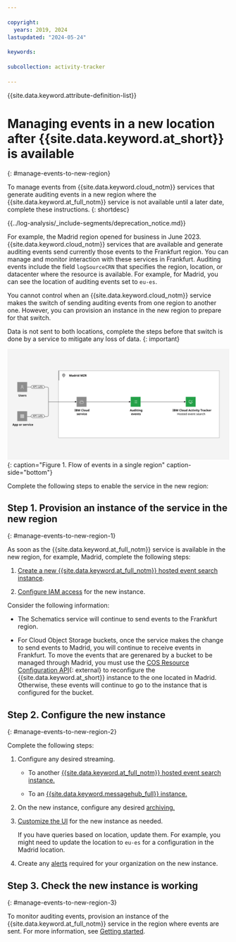 ```yaml
---

copyright:
  years: 2019, 2024
lastupdated: "2024-05-24"

keywords:

subcollection: activity-tracker

---
```


{{site.data.keyword.attribute-definition-list}}


# Managing events in a new location after {{site.data.keyword.at_short}} is available
{: #manage-events-to-new-region}

To manage events from {{site.data.keyword.cloud_notm}} services that generate auditing events in a new region where the {{site.data.keyword.at_full_notm}} service is not available until a later date, complete these instructions.
{: shortdesc}

<!-- Common deprecation statement -->
{{../log-analysis/_include-segments/deprecation_notice.md}}

For example, the Madrid region opened for business in June 2023. {{site.data.keyword.cloud_notm}} services that are available and generate auditing events send currently those events to the Frankfurt region. You can manage and monitor interaction with these services in Frankfurt. Auditing events include the field `logSourceCRN` that specifies the region, location, or datacenter where the resource is available. For example, for Madrid, you can see the location of auditing events set to `eu-es`.


You cannot control when an {{site.data.keyword.cloud_notm}} service makes the switch of sending auditing events from one region to another one. However, you can provision an instance in the new region to prepare for that switch.

Data is not sent to both locations, complete the steps before that switch is done by a service to mitigate any loss of data.
{: important}

![Flow of events in a single region](images/Activity-Tracker-Search-07-Madrid-MZR.svg "The {{site.data.keyword.at_full_notm}} service"){: caption="Figure 1. Flow of events in a single region" caption-side="bottom"}

Complete the following steps to enable the service in the new region:

## Step 1. Provision an instance of the service in the new region
{: #manage-events-to-new-region-1}

As soon as the {{site.data.keyword.at_full_notm}} service is available in the new region, for example, Madrid, complete the following steps:

1. [Create a new {{site.data.keyword.at_full_notm}} hosted event search instance](docs/activity-tracker?topic=activity-tracker-provision).

2. [Configure IAM access](/docs/activity-tracker?topic=activity-tracker-iam) for the new instance.


Consider the following information:

- The Schematics service will continue to send events to the Frankfurt region.

- For Cloud Object Storage buckets, once the service makes the change to send events to Madrid, you will continue to receive events in Frankfurt. To move the events that are gerenared by a bucket to be managed through Madrid, you must use the [COS Resource Configuration API](https://cloud.ibm.com/apidocs/cos/cos-configuration){: external} to reconfigure the {{site.data.keyword.at_short}} instance to the one located in Madrid. Otherwise, these events will continue to go to the instance that is configured for the bucket.

## Step 2. Configure the new instance
{: #manage-events-to-new-region-2}

Complete the following steps:

1. Configure any desired streaming.

   * To another [{{site.data.keyword.at_full_notm}} hosted event search instance.](/docs/activity-tracker?topic=activity-tracker-streaming-configure-l2l)

   * To an [{{site.data.keyword.messagehub_full}} instance.](/docs/activity-tracker?topic=activity-tracker-streaming-monitor)

2. On the new instance, configure any desired [archiving.](/docs/activity-tracker?topic=activity-tracker-archiving-ov)

3. [Customize the UI](/docs/activity-tracker?topic=activity-tracker-config) for the new instance as needed.

    If you have queries based on location, update them. For example, you might need to update the location to `eu-es` for a configuration in the Madrid location.

4. Create any [alerts](/docs/activity-tracker?topic=activity-tracker-alerts) required for your organization on the new instance.


## Step 3. Check the new instance is working
{: #manage-events-to-new-region-3}

To monitor auditing events, provision an instance of the {{site.data.keyword.at_full_notm}} service in the region where events are sent. For more information, see [Getting started](/docs/activity-tracker?topic=activity-tracker-getting-started).

